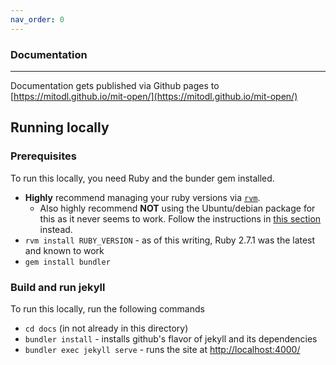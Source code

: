 ```yaml
---
nav_order: 0
---
```


### Documentation

---

Documentation gets published via Github pages to [https://mitodl.github.io/mit-open/](https://mitodl.github.io/mit-open/)

## Running locally

### Prerequisites

To run this locally, you need Ruby and the bunder gem installed.

- **Highly** recommend managing your ruby versions via [`rvm`](https://rvm.io/).
  - Also highly recommend **NOT** using the Ubuntu/debian package for this as it never seems to work. Follow the instructions in [this section](https://rvm.io/rvm/install#any-other-system) instead.
- `rvm install RUBY_VERSION` - as of this writing, Ruby 2.7.1 was the latest and known to work
- `gem install bundler`

### Build and run jekyll

To run this locally, run the following commands

- `cd docs` (in not already in this directory)
- `bundler install` - installs github's flavor of jekyll and its dependencies
- `bundler exec jekyll serve` - runs the site at [http://localhost:4000/](http://localhost:4000/)
